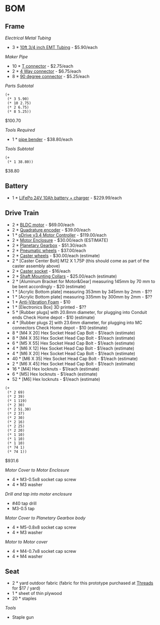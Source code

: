 BOM
===

Frame
-----

*Electrical Metal Tubing*

* 3 * [10ft 3/4 inch EMT Tubing](https://www.homedepot.com/p/3-4-in-EMT-Conduit-101550/100400406) - $5.90/each

*Maker Pipe*

* 10 * [T connector](https://www.makerpipe.com/shop/maker-pipe-conduit-t-connector) - $2.75/each
* 2 * [4 Way connector](https://www.makerpipe.com/shop/four-way-connector-4mgmh) - $6.75/each
* 8 * [90 degree connector](https://www.makerpipe.com/shop/90-degree-connector-pre-sale) - $5.25/each

*Parts Subtotal*

```
(+
 (* 3 5.90)
 (* 10 2.75)
 (* 2 6.75)
 (* 8 5.25))
```

$100.70

*Tools Required*

* 1 * [pipe bender](https://www.homedepot.com/p/Ideal-3-4-in-EMT-Aluminum-Bender-Head-with-Handle-74-047/100341460) - $38.80/each

*Tools Subtotal*

```
(+
 (* 1 38.80))
```

$38.80

Battery
-------

* 1 * [LiFePo 24V 10Ah battery + charger](https://www.bioennopower.com/collections/24v-series-lifepo4-lithium-iron-phosphate-batteries/products/24v-10ah-lfp-battery-abs-blf-2410as) - $229.99/each

Drive Train
-----------

* 2 * [BLDC motor](https://odriverobotics.com/shop/odrive-custom-motor-d5065) - $69.00/each
* 2 * [Quadrature encoder](https://odriverobotics.com/shop/cui-amt-102) - $39.00/each
* 1 * [oDrive v3.4 Motor Controller](https://odriverobotics.com/shop/odrive-v35) - $119.00/each
* 2 * [Motor Enclosure](https://cad.onshape.com/documents/6668fd76e2dbada55127ed36/w/1e8250b1f83ac970e8ac258d/e/d9d08ef906d47e24e628fb72) - $30.00/each (ESTIMATE)
* 2 * [Planetary Gearbox](https://www.aliexpress.com/item/High-Torque-Ratio-36-1-Planetary-Gear-Reducer-For-NEMA23-Stepper-Motor-High-Precision-Low-Noise/32764813940.html?spm=a2g0s.9042311.0.0.jpiybo) - $51.30/each
* 2 * [Pneumatic wheels](http://www.andymark.com/8-inch-pneumatic-wheel-p/am-0970.htm) - $37.00/each
* 2 * [Caster wheels](http://www.footmaster.net/products/detail.asp?bic_code=Shock&small_code=GDS&p_name=GDS-100-ASS-LUD) - $30.00/each (estimate)
* 2 * [Caster Center Bolt] M12 X 1.75P (this should come as part of the caster assembly above)
* 2 * [Caster socket](https://www.amazon.com/Oajen-caster-socket-diameter-4-pack/dp/B00B9KRA08/ref=sr_1_1?s=industrial&ie=UTF8&qid=1533002717&sr=1-1&keywords=caster+socket+for+7%2F16%22+diameter+grip+ring+stem) - $16/each  
* 2 * [Shaft Mounting Collars](http://shaft-collars-couplings.staffordmfg.com/item/all-categories/accu-flange--shaft-collars/1a010afck?plpver=1001) - $25.00/each (estimate)
* 2 * [Aluminum Bracket for Motor&Gear] measuring 145mm by 70 mm to be bent accordingly - $20 (estimate)
* 1 * [Acrylic Bottom plate] measuring 353mm by 345mm by 2mm - $?? 
* 1 * [Acrylic Bottom plate] measuring 335mm by 300mm by 2mm - $?? 
* 1 * [Anti-Vibration Foam](https://www.amazon.com/dp/B016C5FJE8/ref=sspa_dk_detail_1?psc=1&pd_rd_i=B016C5FJE8&pf_rd_m=ATVPDKIKX0DER&pf_rd_p=1713835751726239774&pf_rd_r=Z2GVJFKE1YWZ7WY9P4ZV&pd_rd_wg=PEdjB&pf_rd_s=desktop-dp-sims&pf_rd_t=40701&pd_rd_w=wkNXq&pf_rd_i=desktop-dp-sims&pd_rd_r=106a3910-9463-11e8-8894-7b6c558f7022) - $10 
* 1 * [Electronics Box] 3D printed - $??
* 5 * [Rubber plugs] with 20.8mm diameter, for plugging into Conduit ends Check Home depot - $10 (estimate)
* 4 * [Rubber plugs 2] with 23.6mm diameter, for plugging into MC connectors Check Home depot - $10 (estimate)
* 8 * [M4 X 20] Hex Socket Head Cap Bolt - $1/each (estimate) 
* 8 * [M4 X 35] Hex Socket Head Cap Bolt - $1/each (estimate)
* 6 * [M5 X 55] Hex Socket Head Cap Bolt - $1/each (estimate) 
* 4 * [M6 X 12] Hex Socket Head Cap Bolt - $1/each (estimate) 
* 4 * [M6 X 20] Hex Socket Head Cap Bolt - $1/each (estimate)
* 40 * [M6 X 35] Hex Socket Head Cap Bolt - $1/each (estimate) 
* 2 * [M6 X 45] Hex Socket Head Cap Bolt - $1/each (estimate)
* 16 * [M4] Hex locknuts - $1/each (estimate)
* 6 * [M5] Hex locknuts - $1/each (estimate)
* 52 * [M6] Hex locknuts - $1/each (estimate)

```
(+
 (* 2 69)
 (* 2 39)
 (* 1 119)
 (* 2 30)
 (* 2 51.30)
 (* 2 37)
 (* 2 30)
 (* 2 16)
 (* 2 25)
 (* 2 20)
 (* 1 10)
 (* 1 10)
 (* 1 10)
 (* 74 1)
 (* 74 1))
```

$931.6

*Motor Cover to Motor Enclosure*

* 4 * M3-0.5x8 socket cap screw
* 4 * M3 washer

_Drill and tap into motor enclosure_

* #40 tap drill
* M3-0.5 tap

*Motor Cover to Planetary Gearbox body*

* 4 * M5-0.8x8 socket cap screw
* 4 * M3 washer

*Motor to Motor cover*

* 4 * M4-0.7x8 socket cap screw
* 4 * M4 washer

Seat
----

* 2 * yard outdoor fabric (fabric for this prototype purchased at [Threads](https://www.yelp.com/biz/threads-san-diego) for $17 / yard)
* 1 * sheet of thin plywood
* 20 * staples

*Tools*

* Staple gun
